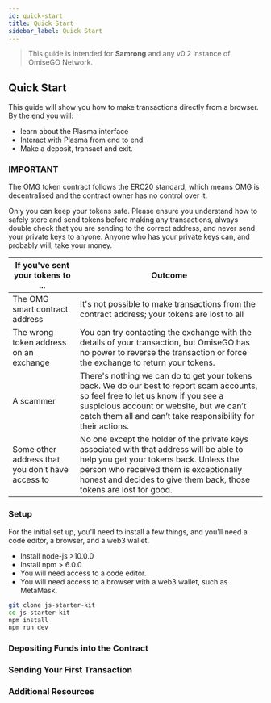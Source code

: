 ```yaml
---
id: quick-start
title: Quick Start
sidebar_label: Quick Start
---
```


> This guide is intended for **Samrong** and any v0.2 instance of OmiseGO Network.

## Quick Start

This guide will show you how to make transactions directly from a browser. By the end you will:

* learn about the Plasma interface
* Interact with Plasma from end to end
* Make a deposit, transact and exit.

### IMPORTANT

The OMG token contract follows the ERC20 standard, which means OMG is decentralised and the contract owner has no control over it.

Only you can keep your tokens safe. Please ensure you understand how to safely store and send tokens before making any transactions, always double check that you are sending to the correct address, and never send your private keys to anyone. Anyone who has your private keys can, and probably will, take your money.

| If you've sent your tokens to ...                | Outcome                                                                                                                                                                                                                                             |
| -------------                                    | -------------                                                                                                                                                                                                                                       |
| The OMG smart contract address                   | It's not possible to make transactions from the contract address; your tokens are lost to all                                                                                                                                                       |
| The wrong token address on an exchange           | You can try contacting the exchange with the details of your transaction, but OmiseGO has no power to reverse the transaction or force the exchange to return your tokens.                                                                          |
| A scammer                                        | There's nothing we can do to get your tokens back. We do our best to report scam accounts, so feel free to let us know if you see a suspicious account or website, but we can’t catch them all and can’t take responsibility for their actions.     |
| Some other address that you don’t have access to | No one except the holder of the private keys associated with that address will be able to help you get your tokens back. Unless the person who received them is exceptionally honest and decides to give them back, those tokens are lost for good. |

### Setup

For the initial set up, you'll need to install a few things, and you'll need a code editor, a browser, and a web3 wallet.

* Install node-js >10.0.0
* Install npm > 6.0.0
* You will need access to a code editor.
* You will need access to a browser with a web3 wallet, such as MetaMask.

```sh
git clone js-starter-kit
cd js-starter-kit 
npm install
npm run dev
```


### Depositing Funds into the Contract

### Sending Your First Transaction

### Additional Resources
